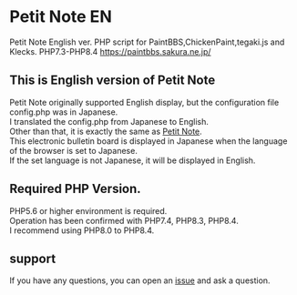 # Petit Note EN

Petit Note English ver.
PHP script for PaintBBS,ChickenPaint,tegaki.js and Klecks.
PHP7.3-PHP8.4
https://paintbbs.sakura.ne.jp/

## This is English version of Petit Note

Petit Note originally supported English display, but the configuration file config.php was in Japanese.  
I translated the config.php from Japanese to English.  
Other than that, it is exactly the same as [Petit Note](https://github.com/satopian/Petit_Note/).  
This electronic bulletin board is displayed in Japanese when the language of the browser is set to Japanese.  
If the set language is not Japanese, it will be displayed in English.  

## Required PHP Version.
PHP5.6 or higher environment is required.  
Operation has been confirmed with PHP7.4, PHP8.3, PHP8.4.  
I recommend using PHP8.0 to PHP8.4.  

## support
If you have any questions, you can open an [issue](https://github.com/satopian/Petit_Note_EN/issues) and ask a question.


